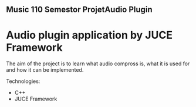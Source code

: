 ## Music 110 Semestor ProjetAudio Plugin
# Audio plugin application by JUCE Framework

The aim of the project is to learn what audio compross is, what it is used for and how it can be implemented.

Technologies: 
* C++
* JUCE Framework
